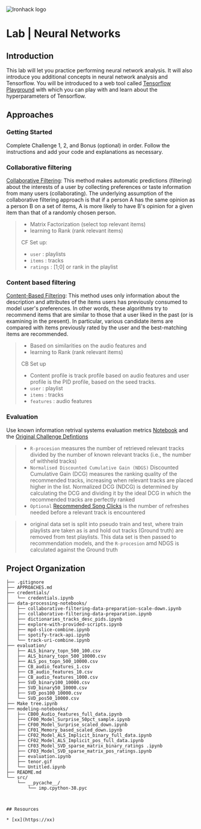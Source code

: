 ![Ironhack logo](https://i.imgur.com/1QgrNNw.png)

# Lab | Neural Networks

## Introduction

This lab will let you practice performing neural network analysis. It will also introduce you additional concepts in neural network analysis and Tensorflow. You will be introduced to a web tool called [Tensorflow Playground](http://playground.tensorflow.org) with which you can play with and learn about the hyperparameters of Tensorflow.

## Approaches

### Getting Started

Complete Challenge 1, 2, and Bonus (optional) in order. Follow the instructions and add your code and explanations as necessary.

### Collaborative filtering 
[Collaborative Filtering](https://en.wikipedia.org/wiki/Collaborative_filtering): This method makes automatic predictions (filtering) about the interests of a user by collecting preferences or taste information from many users (collaborating). The underlying assumption of the collaborative filtering approach is that if a person A has the same opinion as a person B on a set of items, A is more likely to have B's opinion for a given item than that of a randomly chosen person.
> - Matrix Factorization (select top relevant items)
> - learning to Rank (rank relevant items)
>
> CF Set up:
> - `user` : playlists
> - `items` : tracks
> - `ratings` : [1;0] or rank in the playlist

### Content based filtering
[Content-Based Filtering](http://recommender-systems.org/content-based-filtering/): This method uses only information about the description and attributes of the items users has previously consumed to model user's preferences. In other words, these algorithms try to recommend items that are similar to those that a user liked in the past (or is examining in the present). In particular, various candidate items are compared with items previously rated by the user and the best-matching items are recommended.

> - Based on similarities on the audio features and  
> - learning to Rank (rank relevant items)
>
> CB Set up
> - Content profile is track profile based on audio features and user profile is the PID profile, based on the seed tracks.
> - `user` : playlist
> - `items` : tracks
> - `features` : audio features


### Evaluation
Use known information retrival systems evaluation metrics
[Notebook](https://github.com/IrynaHorova/dataV2-labs/blob/master/module-3/RecSys-Spotify-Million-Playlists/modeling-notebooks/evaluation-NDCG-R-Precision.ipynb) and the [Original Challenge Defintions](https://www.aicrowd.com/challenges/spotify-million-playlist-dataset-challenge#evaluation)

> - `R-procesion`  measures the number of retrieved relevant tracks divided by the number of known relevant tracks (i.e., the number of withheld tracks)
> - `Normalised Discounted Cumulative Gain (NDGS)`  Discounted Cumulative Gain (DCG) measures the ranking quality of the recommended tracks, increasing when relevant tracks are placed higher in the list. Normalized DCG (NDCG) is determined by calculating the DCG and dividing it by the ideal DCG in which the recommended tracks are perfectly ranked
> - `Optional` [Recommended Song Clicks](https://www.aicrowd.com/challenges/spotify-million-playlist-dataset-challenge#evaluation) is the number of refreshes needed before a relevant track is encountered

> - original data set is split into pseudo train and test, where train playlists are taken as is and hold out tracks (Ground truth) are removed from test playlists. This data set is then passed to recommendation models, and the `R-procesion` amd NDGS is calculated against the Ground truth

## Project Organization

   
```RecSys-Spotify-Million-Playlists/
├── .gitignore
├── APPROACHES.md
├── credentials/
│   └── credentials.ipynb
├── data-processing-notebooks/
│   ├── collaborative-filtering-data-preparation-scale-down.ipynb
│   ├── collaborative-filtering-data-preparation.ipynb
│   ├── dictionaries_tracks_desc_pids.ipynb
│   ├── explore-with-provided-scripts.ipynb
│   ├── mpd-slice-combine.ipynb
│   ├── spotify-track-api.ipynb
│   └── track-uri-combine.ipynb
├── evaluation/
│   ├── ALS_binary_topn_500_100.csv
│   ├── ALS_binary_topn_500_10000.csv
│   ├── ALS_pos_topn_500_10000.csv
│   ├── CB_audio_features_1.csv
│   ├── CB_audio_features_10.csv
│   ├── CB_audio_features_1000.csv
│   ├── SVD_binary100_10000.csv
│   ├── SVD_binary50_10000.csv
│   ├── SVD_pos100_10000.csv
│   └── SVD_pos50_10000.csv
├── Make tree.ipynb
├── modeling-notebooks/
│   ├── CB00_Audio_features_full_data.ipynb
│   ├── CF00_Model_Surprise_50pct_sample.ipynb
│   ├── CF00_Model_Surprise_scaled_down.ipynb
│   ├── CF01_Memory_based_scaled_down.ipynb
│   ├── CF02_Model_ALS_Implicit_binary_full_data.ipynb
│   ├── CF02_Model_ALS_Implicit_pos_full_data.ipynb
│   ├── CF03_Model_SVD_sparse_matrix_binary_ratings .ipynb
│   ├── CF03_Model_SVD_sparse_matrix_pos_ratings.ipynb
│   ├── evaluation.ipynb
│   ├── tenor.gif
│   └── Untitled.ipynb
├── README.md
└── src/
    └── __pycache__/
        └── imp.cpython-38.pyc



## Resources

* [xx](https://xx)